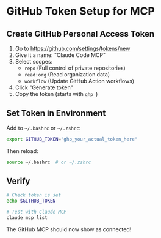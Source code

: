 # GitHub Token Setup for MCP

## Create GitHub Personal Access Token

1. Go to https://github.com/settings/tokens/new
2. Give it a name: "Claude Code MCP"
3. Select scopes:
   - `repo` (Full control of private repositories)
   - `read:org` (Read organization data)
   - `workflow` (Update GitHub Action workflows)
4. Click "Generate token"
5. Copy the token (starts with `ghp_`)

## Set Token in Environment

Add to `~/.bashrc` or `~/.zshrc`:
```bash
export GITHUB_TOKEN="ghp_your_actual_token_here"
```

Then reload:
```bash
source ~/.bashrc  # or ~/.zshrc
```

## Verify

```bash
# Check token is set
echo $GITHUB_TOKEN

# Test with Claude MCP
claude mcp list
```

The GitHub MCP should now show as connected!